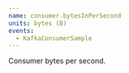 ```yaml
---
name: consumer.bytesInPerSecond
units: bytes (B)
events:
  - KafkaConsumerSample
---
```


Consumer bytes per second.